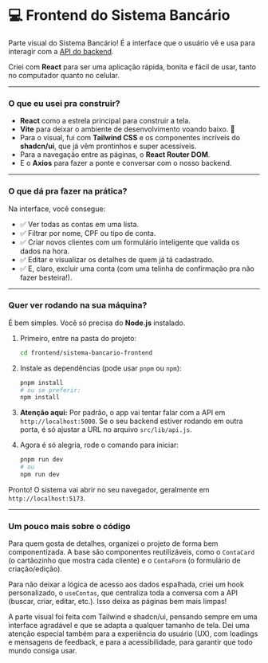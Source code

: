 # 💻 Frontend do Sistema Bancário

Parte visual do Sistema Bancário! É a interface que o usuário vê e usa para interagir com a [API do backend](link-para-o-repo-do-backend).

Criei com **React** para ser uma aplicação rápida, bonita e fácil de usar, tanto no computador quanto no celular.

---

### O que eu usei pra construir?

* **React** como a estrela principal para construir a tela.
* **Vite** para deixar o ambiente de desenvolvimento voando baixo. 🚀
* Para o visual, fui com **Tailwind CSS** e os componentes incríveis do **shadcn/ui**, que já vêm prontinhos e super acessíveis.
* Para a navegação entre as páginas, o **React Router DOM**.
* E o **Axios** para fazer a ponte e conversar com o nosso backend.

---

### O que dá pra fazer na prática?

Na interface, você consegue:

* ✅ Ver todas as contas em uma lista.
* ✅ Filtrar por nome, CPF ou tipo de conta.
* ✅ Criar novos clientes com um formulário inteligente que valida os dados na hora.
* ✅ Editar e visualizar os detalhes de quem já tá cadastrado.
* ✅ E, claro, excluir uma conta (com uma telinha de confirmação pra não fazer besteira!).

---

### Quer ver rodando na sua máquina?

É bem simples. Você só precisa do **Node.js** instalado.

1.  Primeiro, entre na pasta do projeto:
    ```bash
    cd frontend/sistema-bancario-frontend
    ```

2.  Instale as dependências (pode usar `pnpm` ou `npm`):
    ```bash
    pnpm install
    # ou se preferir:
    npm install
    ```

3.  **Atenção aqui:** Por padrão, o app vai tentar falar com a API em `http://localhost:5000`. Se o seu backend estiver rodando em outra porta, é só ajustar a URL no arquivo `src/lib/api.js`.

4.  Agora é só alegria, rode o comando para iniciar:
    ```bash
    pnpm run dev
    # ou
    npm run dev
    ```

Pronto! O sistema vai abrir no seu navegador, geralmente em `http://localhost:5173`.

---

### Um pouco mais sobre o código

Para quem gosta de detalhes, organizei o projeto de forma bem componentizada. A base são componentes reutilizáveis, como o `ContaCard` (o cartãozinho que mostra cada cliente) e o `ContaForm` (o formulário de criação/edição).

Para não deixar a lógica de acesso aos dados espalhada, criei um hook personalizado, o `useContas`, que centraliza toda a conversa com a API (buscar, criar, editar, etc.). Isso deixa as páginas bem mais limpas!

A parte visual foi feita com Tailwind e shadcn/ui, pensando sempre em uma interface agradável e que se adapta a qualquer tamanho de tela. Dei uma atenção especial também para a experiência do usuário (UX), com loadings e mensagens de feedback, e para a acessibilidade, para garantir que todo mundo consiga usar.

